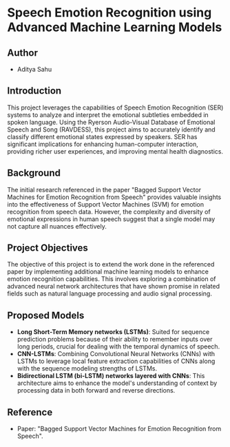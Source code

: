 # Speech Emotion Recognition using Advanced Machine Learning Models

## Author
- Aditya Sahu

## Introduction
This project leverages the capabilities of Speech Emotion Recognition (SER) systems to analyze and interpret the emotional subtleties embedded in spoken language. Using the Ryerson Audio-Visual Database of Emotional Speech and Song (RAVDESS), this project aims to accurately identify and classify different emotional states expressed by speakers. SER has significant implications for enhancing human-computer interaction, providing richer user experiences, and improving mental health diagnostics.

## Background
The initial research referenced in the paper "Bagged Support Vector Machines for Emotion Recognition from Speech" provides valuable insights into the effectiveness of Support Vector Machines (SVM) for emotion recognition from speech data. However, the complexity and diversity of emotional expressions in human speech suggest that a single model may not capture all nuances effectively.

## Project Objectives
The objective of this project is to extend the work done in the referenced paper by implementing additional machine learning models to enhance emotion recognition capabilities. This involves exploring a combination of advanced neural network architectures that have shown promise in related fields such as natural language processing and audio signal processing.

## Proposed Models
- **Long Short-Term Memory networks (LSTMs)**: Suited for sequence prediction problems because of their ability to remember inputs over long periods, crucial for dealing with the temporal dynamics of speech.
- **CNN-LSTMs**: Combining Convolutional Neural Networks (CNNs) with LSTMs to leverage local feature extraction capabilities of CNNs along with the sequence modeling strengths of LSTMs.
- **Bidirectional LSTM (bi-LSTM) networks layered with CNNs**: This architecture aims to enhance the model's understanding of context by processing data in both forward and reverse directions.

## Reference
- Paper: "Bagged Support Vector Machines for Emotion Recognition from Speech".


